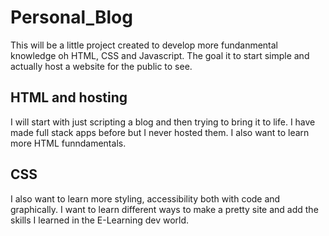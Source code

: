 # Personal_Blog

This will be a little project created to develop more fundanmental knowledge oh HTML, CSS and Javascript. The goal it to start simple and actually host a website for the public to see.

## HTML and hosting

I will start with just scripting a blog and then trying to bring it to life. I have made full stack apps before but I never hosted them. I also want to learn more HTML funndamentals.

## CSS

I also want to learn more styling, accessibility both with code and graphically. I want to learn different ways to make a pretty site and add the skills I learned in the E-Learning dev world.
